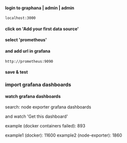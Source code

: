 #### login to graphana | admin | admin

```
localhost:3000
```

#### click on 'Add your first data source'

#### select 'prometheus'

#### and add url in grafana

`http://prometheus:9090`

#### save & test

### import grafana dashboards

#### watch grafana dashboards

search: node exporter grafana dashboards

and watch 'Get this dashboard'

example (docker containers failed): 893


example1 (docker): 11600
example2 (node-exporter): 1860
